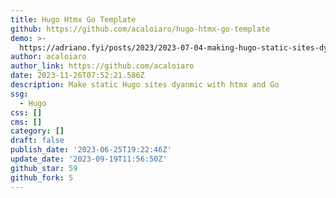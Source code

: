```yaml
---
title: Hugo Htmx Go Template
github: https://github.com/acaloiaro/hugo-htmx-go-template
demo: >-
  https://adriano.fyi/posts/2023/2023-07-04-making-hugo-static-sites-dynamic-with-htmx-and-go/
author: acaloiaro
author_link: https://github.com/acaloiaro
date: 2023-11-26T07:52:21.586Z
description: Make static Hugo sites dyanmic with htmx and Go
ssg:
  - Hugo
css: []
cms: []
category: []
draft: false
publish_date: '2023-06-25T19:22:46Z'
update_date: '2023-09-19T11:56:50Z'
github_star: 59
github_fork: 5
---
```

